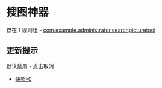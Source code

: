 # 搜图神器

存在 1 规则组 - [com.example.administrator.searchpicturetool](/src/apps/com.example.administrator.searchpicturetool.ts)

## 更新提示

默认禁用 - 点击取消

- [快照-0](https://i.gkd.li/import/13989147)

